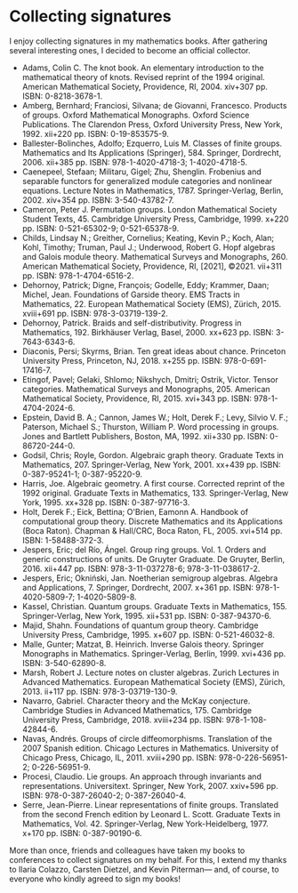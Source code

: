 # Collecting signatures

I enjoy collecting signatures in my mathematics books. After gathering several interesting ones, 
I decided to become an official collector. 

* Adams, Colin C. The knot book. An elementary introduction to the mathematical theory of knots. Revised reprint of the 1994 original. American Mathematical Society, Providence, RI, 2004. xiv+307 pp. ISBN: 0-8218-3678-1.
* Amberg, Bernhard; Franciosi, Silvana; de Giovanni, Francesco. Products of groups. Oxford Mathematical Monographs. Oxford Science Publications. The Clarendon Press, Oxford University Press, New York, 1992. xii+220 pp. ISBN: 0-19-853575-9.
* Ballester-Bolinches, Adolfo; Ezquerro, Luis M. Classes of finite groups. Mathematics and Its Applications (Springer), 584. Springer, Dordrecht, 2006. xii+385 pp. ISBN: 978-1-4020-4718-3; 1-4020-4718-5.
* Caenepeel, Stefaan; Militaru, Gigel; Zhu, Shenglin. Frobenius and separable functors for generalized module categories and nonlinear equations. Lecture Notes in Mathematics, 1787. Springer-Verlag, Berlin, 2002. xiv+354 pp. ISBN: 3-540-43782-7.
* Cameron, Peter J. Permutation groups. London Mathematical Society Student Texts, 45. Cambridge University Press, Cambridge, 1999. x+220 pp. ISBN: 0-521-65302-9; 0-521-65378-9. 
* Childs, Lindsay N.; Greither, Cornelius; Keating, Kevin P.; Koch, Alan; Kohl, Timothy; Truman, Paul J.; Underwood, Robert G. Hopf algebras and Galois module theory. Mathematical Surveys and Monographs, 260. American Mathematical Society, Providence, RI, [2021], ©2021. vii+311 pp. ISBN: 978-1-4704-6516-2.
* Dehornoy, Patrick; Digne, François; Godelle, Eddy; Krammer, Daan; Michel, Jean. Foundations of Garside theory. EMS Tracts in Mathematics, 22. European Mathematical Society (EMS), Zürich, 2015. xviii+691 pp. ISBN: 978-3-03719-139-2.
* Dehornoy, Patrick. Braids and self-distributivity. Progress in Mathematics, 192. Birkhäuser Verlag, Basel, 2000. xx+623 pp. ISBN: 3-7643-6343-6.  
* Diaconis, Persi; Skyrms, Brian. Ten great ideas about chance. Princeton University Press, Princeton, NJ, 2018. x+255 pp. ISBN: 978-0-691-17416-7.
* Etingof, Pavel; Gelaki, Shlomo; Nikshych, Dmitri; Ostrik, Victor. Tensor categories. Mathematical Surveys and Monographs, 205. American Mathematical Society, Providence, RI, 2015. xvi+343 pp. ISBN: 978-1-4704-2024-6.
* Epstein, David B. A.; Cannon, James W.; Holt, Derek F.; Levy, Silvio V. F.; Paterson, Michael S.; Thurston, William P. Word processing in groups. Jones and Bartlett Publishers, Boston, MA, 1992. xii+330 pp. ISBN: 0-86720-244-0.
* Godsil, Chris; Royle, Gordon. Algebraic graph theory. Graduate Texts in Mathematics, 207. Springer-Verlag, New York, 2001. xx+439 pp. ISBN: 0-387-95241-1; 0-387-95220-9.
* Harris, Joe. Algebraic geometry. A first course. Corrected reprint of the 1992 original. Graduate Texts in Mathematics, 133. Springer-Verlag, New York, 1995. xx+328 pp. ISBN: 0-387-97716-3.
* Holt, Derek F.; Eick, Bettina; O'Brien, Eamonn A. Handbook of computational group theory. Discrete Mathematics and its Applications (Boca Raton). Chapman \& Hall/CRC, Boca Raton, FL, 2005. xvi+514 pp. ISBN: 1-58488-372-3.
* Jespers, Eric; del Río, Ángel. Group ring groups. Vol. 1. Orders and generic constructions of units. De Gruyter Graduate. De Gruyter, Berlin, 2016. xii+447 pp. ISBN: 978-3-11-037278-6; 978-3-11-038617-2.
* Jespers, Eric; Okniński, Jan. Noetherian semigroup algebras. Algebra and Applications, 7. Springer, Dordrecht, 2007. x+361 pp. ISBN: 978-1-4020-5809-7; 1-4020-5809-8.
* Kassel, Christian. Quantum groups. Graduate Texts in Mathematics, 155. Springer-Verlag, New York, 1995. xii+531 pp. ISBN: 0-387-94370-6.
* Majid, Shahn. Foundations of quantum group theory. Cambridge University Press, Cambridge, 1995. x+607 pp. ISBN: 0-521-46032-8.
* Malle, Gunter; Matzat, B. Heinrich. Inverse Galois theory. Springer Monographs in Mathematics. Springer-Verlag, Berlin, 1999. xvi+436 pp. ISBN: 3-540-62890-8.
* Marsh, Robert J. Lecture notes on cluster algebras. Zurich Lectures in Advanced Mathematics. European Mathematical Society (EMS), Zürich, 2013. ii+117 pp. ISBN: 978-3-03719-130-9. 
* Navarro, Gabriel. Character theory and the McKay conjecture. Cambridge Studies in Advanced Mathematics, 175. Cambridge University Press, Cambridge, 2018. xviii+234 pp. ISBN: 978-1-108-42844-6.
* Navas, Andrés. Groups of circle diffeomorphisms. Translation of the 2007 Spanish edition. Chicago Lectures in Mathematics. University of Chicago Press, Chicago, IL, 2011. xviii+290 pp. ISBN: 978-0-226-56951-2; 0-226-56951-9.
* Procesi, Claudio. Lie groups. An approach through invariants and representations. Universitext. Springer, New York, 2007. xxiv+596 pp. ISBN: 978-0-387-26040-2; 0-387-26040-4.
* Serre, Jean-Pierre. Linear representations of finite groups. Translated from the second French edition by Leonard L. Scott. Graduate Texts in Mathematics, Vol. 42. Springer-Verlag, New York-Heidelberg, 1977. x+170 pp. ISBN: 0-387-90190-6.

More than once, friends and colleagues have taken my books to conferences to collect signatures on my behalf. For this, I extend my thanks to Ilaria Colazzo, Carsten Dietzel, and Kevin Piterman— and, of course, to everyone who kindly agreed to sign my books!
